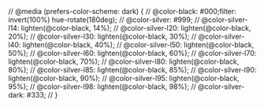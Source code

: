 
// @media (prefers-color-scheme: dark) {
//     @color-black:       #000;filter: invert(100%) hue-rotate(180deg);
//     @color-silver:      #999;
//     @color-silver-l14:  lighten(@color-black, 14%);
//     @color-silver-l20:  lighten(@color-black, 20%);
//     @color-silver-l30:  lighten(@color-black, 30%);
//     @color-silver-l40:  lighten(@color-black, 40%);
//     @color-silver-l50:  lighten(@color-black, 50%);
//     @color-silver-l60:  lighten(@color-black, 60%);
//     @color-silver-l70:  lighten(@color-black, 70%);
//     @color-silver-l80:  lighten(@color-black, 80%);
//     @color-silver-l85:  lighten(@color-black, 85%);
//     @color-silver-l90:  lighten(@color-black, 90%);
//     @color-silver-l95:  lighten(@color-black, 95%);
//     @color-silver-l98:  lighten(@color-black, 98%);
//     @color-silver-dark: #333;
// }